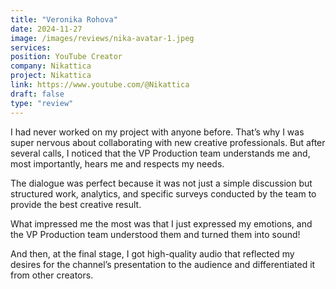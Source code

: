 ```yaml
---
title: "Veronika Rohova"
date: 2024-11-27
image: /images/reviews/nika-avatar-1.jpeg
services:
position: YouTube Creator
company: Nikattica
project: Nikattica
link: https://www.youtube.com/@Nikattica
draft: false
type: "review"
---
```


I had never worked on my project with anyone before. That’s why I was super nervous about collaborating with new creative professionals. But after several calls, I noticed that the VP Production team understands me and, most importantly, hears me and respects my needs.

<!--more-->

The dialogue was perfect because it was not just a simple discussion but structured work, analytics, and specific surveys conducted by the team to provide the best creative result. 

What impressed me the most was that I just expressed my emotions, and the VP Production team understood them and turned them into sound! 

And then, at the final stage, I got high-quality audio that reflected my desires for the channel’s presentation to the audience and differentiated it from other creators.
